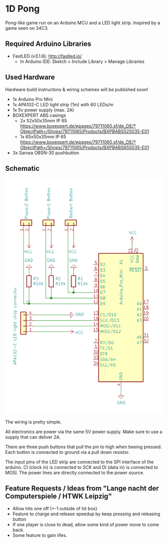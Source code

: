 # 1D Pong

Pong-like game run on an Arduino MCU and a LED light strip. Inspired by a game seen on 34C3.

## Required Arduino Libraries

* FastLED (v3.1.6): http://fastled.io/
  - In Arduino IDE: Sketch > Include Library > Manage Libraries

## Used Hardware

Hardware build instructons & wiring schemes will be published soon!

* 1x Arduino Pro Mini
* 1x APA102-C LED light strip (1m) with 60 LEDs/m
* 1x 5v power supply (max. 2A)
* BOXEXPERT ABS casings
  - 2x 52x50x35mm IP 65 https://www.boxexpert.de/epages/79711065.sf/de_DE/?ObjectPath=/Shops/79711065/Products/BXPBABS525035-E01
  - 1x 65x50x35mm IP 65 https://www.boxexpert.de/epages/79711065.sf/de_DE/?ObjectPath=/Shops/79711065/Products/BXPBABS655035-E01
* 3x Sanwa OBSN-30 pushbutton 

## Schematic

![Schematic](/schematic/schematic.png?raw=true "Schematic")

The wiring is pretty simple.

All electronics are power via the same 5V power supply.
Make sure to use a supply that can deliver 2A.

There are three push buttons that pull the pin to high when beeing pressed.
Each button is connected to ground via a pull down resistor.

The input pins of the LED strip are connected to the SPI interface of the arduino.
CI (clock in) is connected to SCK and DI (data in) is connected to MOSI.
The power lines are directly connected to the power source.

## Feature Requests / Ideas from "Lange nacht der Computerspiele / HTWK Leipzig"

* Allow hits one off (+-1 outside of hit box)
* Feature to charge and release speedup by keep pressing and releasing button
* If one player is close to dead, allow some kind of power move to come back.
* Some feature to gain lifes.
